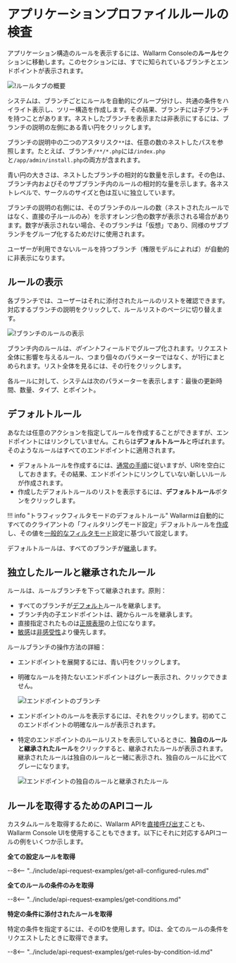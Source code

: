 [img-rules-overview]:       ../../images/user-guides/rules/rules-overview.png
[img-view-rules]:           ../../images/user-guides/rules/view-rules.png

# アプリケーションプロファイルルールの検査

アプリケーション構造のルールを表示するには、Wallarm Consoleの**ルール**セクションに移動します。このセクションには、すでに知られているブランチとエンドポイントが表示されます。

![!ルールタブの概要][img-rules-overview]

システムは、ブランチごとにルールを自動的にグループ分けし、共通の条件をハイライト表示し、ツリー構造を作成します。その結果、ブランチには子ブランチを持つことがあります。ネストしたブランチを表示または非表示にするには、ブランチの説明の左側にある青い円をクリックします。

ブランチの説明中の二つのアスタリスク`**`は、任意の数のネストしたパスを参照します。たとえば、ブランチ`/**/*.php`には`/index.php`と`/app/admin/install.php`の両方が含まれます。

青い円の大きさは、ネストしたブランチの相対的な数量を示します。その色は、ブランチ内およびそのサブブランチ内のルールの相対的な量を示します。各ネストレベルで、サークルのサイズと色は互いに独立しています。

ブランチの説明の右側には、そのブランチのルールの数（ネストされたルールではなく、直接の子ルールのみ）を示すオレンジ色の数字が表示される場合があります。数字が表示されない場合、そのブランチは「仮想」であり、同様のサブブランチをグループ化するためだけに使用されます。

ユーザーが利用できないルールを持つブランチ（権限モデルによれば）が自動的に非表示になります。


## ルールの表示

各ブランチでは、ユーザーはそれに添付されたルールのリストを確認できます。対応するブランチの説明をクリックして、ルールリストのページに切り替えます。

![!ブランチのルールの表示][img-view-rules]

ブランチ内のルールは、*ポイント*フィールドでグループ化されます。リクエスト全体に影響を与えるルール、つまり個々のパラメーターではなく、が1行にまとめられます。リスト全体を見るには、その行をクリックします。

各ルールに対して、システムは次のパラメーターを表示します：最後の更新時間、数量、タイプ、とポイント。

## デフォルトルール

あなたは任意のアクションを指定してルールを作成することができますが、エンドポイントにはリンクしていません。これらは**デフォルトルール**と呼ばれます。そのようなルールはすべてのエンドポイントに適用されます。

* デフォルトルールを作成するには、[通常の手順](add-rule.md)に従いますが、URIを空白にしておきます。その結果、エンドポイントにリンクしていない新しいルールが作成されます。
* 作成したデフォルトルールのリストを表示するには、**デフォルトルール**ボタンをクリックします。

!!! info "トラフィックフィルタモードのデフォルトルール"
    Wallarmは自動的にすべてのクライアントの「フィルタリングモード設定」デフォルトルールを[作成](wallarm-mode-rule.md#default-instance-of-rule)し、その値を[一般的なフィルタモード](../../admin-en/configure-wallarm-mode.md#setting-up-the-general-filtration-rule-in-wallarm-console)設定に基づいて設定します。

デフォルトルールは、すべてのブランチが[継承](#独立したルールと継承されたルール)します。

## 独立したルールと継承されたルール

ルールは、ルールブランチを下って継承されます。原則：

* すべてのブランチが[デフォルト](#デフォルトルール)ルールを継承します。
* ブランチ内の子エンドポイントは、親からルールを継承します。
* 直接指定されたものは[正規表現](add-rule.md#condition-type-regex)の上位になります。
* [敏感](add-rule.md#condition-type-equal)は[非感受性](add-rule.md#condition-type-iequal-aa)より優先します。

ルールブランチの操作方法の詳細：

* エンドポイントを展開するには、青い円をクリックします。
* 明確なルールを持たないエンドポイントはグレー表示され、クリックできません。

    ![!エンドポイントのブランチ](../../images/user-guides/rules/rules-branch.png)

* エンドポイントのルールを表示するには、それをクリックします。初めてこのエンドポイントの明確なルールが表示されます。
* 特定のエンドポイントのルールリストを表示しているときに、**独自のルールと継承されたルール**をクリックすると、継承されたルールが表示されます。継承されたルールは独自のルールと一緒に表示され、独自のルールに比べてグレーになります。

    ![!エンドポイントの独自のルールと継承されたルール](../../images/user-guides/rules/rules-distinct-and-inherited.png)

## ルールを取得するためのAPIコール

カスタムルールを取得するために、Wallarm APIを[直接呼び出す](../../api/overview.md)ことも、Wallarm Console UIを使用することもできます。以下にそれに対応するAPIコールの例をいくつか示します。

**全ての設定ルールを取得**

--8<-- "../include/api-request-examples/get-all-configured-rules.md"

**全てのルールの条件のみを取得**

--8<-- "../include/api-request-examples/get-conditions.md"

**特定の条件に添付されたルールを取得**

特定の条件を指定するには、そのIDを使用します。IDは、全てのルールの条件をリクエストしたときに取得できます。

--8<-- "../include/api-request-examples/get-rules-by-condition-id.md"
